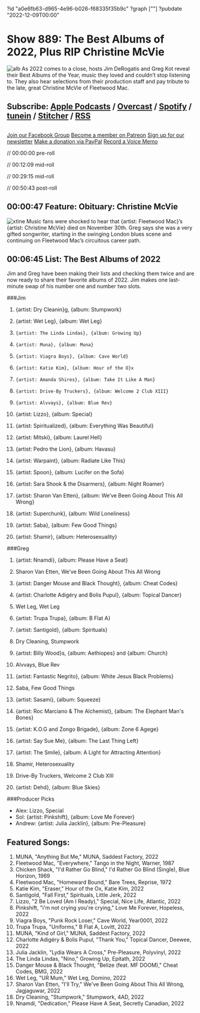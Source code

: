 ?id "a0e6fb63-d965-4e96-b026-f68335f35b9c"
?graph [""]
?pubdate "2022-12-09T00:00"
# Show 889: The Best Albums of 2022, Plus RIP Christine McVie
![alb](https://static.soundopinions.org/images/2022/best-albums-2022.png)
As 2022 comes to a close, hosts Jim DeRogatis and Greg Kot reveal their Best Albums of the Year, music they loved and couldn’t stop listening to. They also hear selections from their production staff and pay tribute to the late, great Christine McVie of Fleetwood Mac. 

## Subscribe: [Apple Podcasts](https://itunes.apple.com/us/podcast/sound-opinions/id94793843) / [Overcast](https://overcast.fm/itunes94793843/sound-opinions) / [Spotify](https://open.spotify.com/show/1kNR8YL7TBrQuRxDdS4wtU) / [tunein](https://tunein.com/podcasts/Music-Podcasts/Sound-Opinions-p60273/) / [Stitcher](http://www.stitcher.com/podcast/sound-opinions) / [RSS](https://feeds.simplecast.com/Nn6fjnB0)

##
[Join our Facebook Group](https://bit.ly/3sivr9T)
[Become a member on Patreon](https://bit.ly/3slWZvc)
[Sign up for our newsletter](https://bit.ly/3eEvRnG)
[Make a donation via PayPal](https://bit.ly/3dmt9lU)
[Record a Voice Memo](https://bit.ly/2RyD5Ah)


// 00:00:00 pre-roll

// 00:12:09 mid-roll

// 00:29:15 mid-roll

// 00:50:43 post-roll


## 00:00:47 Feature: Obituary: Christine McVie
![xtine](https://static.soundopinions.org/images/2022/christinemcvie84.jpg)
Music fans were shocked to hear that {artist: Fleetwood Mac}’s {artist: Christine McVie} died on November 30th. Greg says she was a very gifted songwriter, starting in the swinging London blues scene and continuing on Fleetwood Mac’s circuitous career path. 


## 00:06:45 List: The Best Albums of 2022
Jim and Greg have been making their lists and checking them twice and are now ready to share their favorite albums of 2022. Jim makes one last-minute swap of his number one and number two slots. 


###Jim
1.    {artist: Dry Cleanin}g, {album: Stumpwork} 

2.    {artist: Wet Leg}, {album: Wet Leg}

3.     {artist: The Linda Lindas}, {album: Growing Up}

4.     {artist: Muna}, {album: Muna}

5.     {artist: Viagra Boys}, {album: Cave World}

6.     {artist: Katie Kim}, {album: Hour of the O}x

7.     {artist: Amanda Shires}, {album: Take It Like A Man}

8.     {artist: Drive-By Truckers}, {album: Welcome 2 Club XIII}

9.     {artist: Alvvays}, {album: Blue Rev}

10.  {artist: Lizzo}, {album: Special}

11.  {artist: Spiritualized}, {album: Everything Was Beautiful}

12.  {artist: Mitski}, {album: Laurel Hell}

13.  {artist: Pedro the Lion}, {album: Havasu}

14.  {artist: Warpaint}, {album: Radiate Like This}

15.  {artist: Spoon}, {album: Lucifer on the Sofa}

16.  {artist: Sara Shook & the Disarmers}, {album: Night Roamer}

17.  {artist: Sharon Van Etten}, {album: We’ve Been Going About This All Wrong}

18.  {artist: Superchunk}, {album: Wild Loneliness}

19.  {artist: Saba}, {album: Few Good Things}

20.  {artist: Shamir}, {album: Heterosexuality}


###Greg

1. {artist: Nnamdi}, {album: Please Have a Seat}

2. Sharon Van Etten, We’ve Been Going About This All Wrong

3. {artist: Danger Mouse and Black Thought}, {album: Cheat Codes}

4. {artist: Charlotte Adigéry and Bolis Pupul}, {album: Topical Dancer}

5. Wet Leg, Wet Leg

6. {artist: Trupa Trupa}, {album: B Flat A}

7. {artist: Santigold}, {album: Spirituals}

8. Dry Cleaning, Stumpwork

9. {artist: Billy Wood}s, {album: Aethiopes} and {album: Church}

10. Alvvays, Blue Rev

11. {artist: Fantastic Negrito}, {album: White Jesus Black Problems}

12. Saba, Few Good Things

13. {artist: Sasami}, {album: Squeeze}

14. {artist: Roc Marciano & The Alchemist}, {album: The Elephant Man's Bones}

15. {artist: K.O.G and Zongo Brigade}, {album: Zone 6 Agege}

16. {artist: Say Sue Me}, {album: The Last Thing Left}

17. {artist: The Smile}, {album: A Light for Attracting Attention}

18. Shamir, Heterosexuality

19. Drive-By Truckers, Welcome 2 Club XIII

20. {artist: Dehd}, {album: Blue Skies}


###Producer Picks
- Alex: Lizzo, Special
- Sol: {artist: Pinkshift}, {album: Love Me Forever}
- Andrew: {artist: Julia Jacklin}, {album: Pre-Pleasure}


## Featured Songs:
1. MUNA, "Anything But Me," MUNA, Saddest Factory, 2022
1. Fleetwood Mac, "Everywhere," Tango in the Night, Warner, 1987
1. Chicken Shack, "I'd Rather Go Blind," I'd Rather Go Blind (Single), Blue Horizon, 1969
1. Fleetwood Mac, "Homeward Bound," Bare Trees, Reprise, 1972
1. Katie Kim, "Eraser," Hour of the Ox, Katie Kim, 2022
1. Santigold, "Fall First," Spirituals, Little Jerk, 2022
1. Lizzo, "2 Be Loved (Am I Ready)," Special, Nice Life, Atlantic, 2022
1. Pinkshift, "i'm not crying you're crying," Love Me Forever, Hopeless, 2022
1. Viagra Boys, "Punk Rock Loser," Cave World, Year0001, 2022
1. Trupa Trupa, "Uniforms," B Flat A, Lovitt, 2022
1. MUNA, "Kind of Girl," MUNA, Saddest Factory, 2022
1. Charlotte Adigéry & Bolis Pupul, "Thank You," Topical Dancer, Deewee, 2022
1. Julia Jacklin, "Lydia Wears A Cross," Pre-Pleasure, Polyvinyl, 2022
1. The Linda Lindas, "Nino," Growing Up, Epitath, 2022
1. Danger Mouse & Black Thought, "Belize (feat. MF DOOM)," Cheat Codes, BMG, 2022
1. Wet Leg, "UR Mum," Wet Leg, Domino, 2022
1. Sharon Van Etten, "I'll Try," We've Been Going About This All Wrong, Jagjaguwar, 2022
1. Dry Cleaning, "Stumpwork," Stumpwork, 4AD, 2022
1. Nnamdi, "Dedication," Please Have A Seat, Secretly Canadian, 2022


